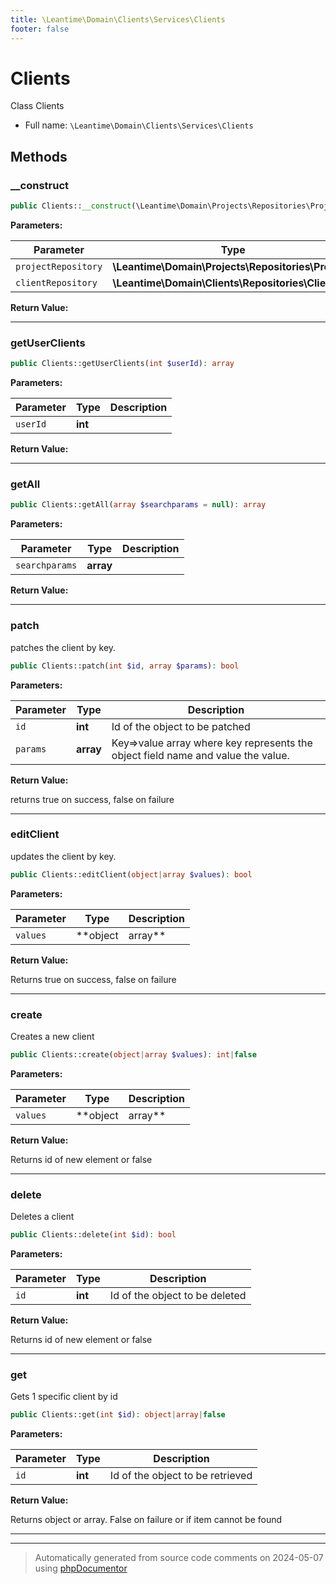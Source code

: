 ```yaml
---
title: \Leantime\Domain\Clients\Services\Clients
footer: false
---
```


# Clients

Class Clients



* Full name: `\Leantime\Domain\Clients\Services\Clients`



## Methods

### __construct



```php
public Clients::__construct(\Leantime\Domain\Projects\Repositories\Projects $projectRepository, \Leantime\Domain\Clients\Repositories\Clients $clientRepository): mixed
```








**Parameters:**

| Parameter | Type | Description |
|-----------|------|-------------|
| `projectRepository` | **\Leantime\Domain\Projects\Repositories\Projects** |  |
| `clientRepository` | **\Leantime\Domain\Clients\Repositories\Clients** |  |


**Return Value:**





---
### getUserClients



```php
public Clients::getUserClients(int $userId): array
```








**Parameters:**

| Parameter | Type | Description |
|-----------|------|-------------|
| `userId` | **int** |  |


**Return Value:**





---
### getAll



```php
public Clients::getAll(array $searchparams = null): array
```








**Parameters:**

| Parameter | Type | Description |
|-----------|------|-------------|
| `searchparams` | **array** |  |


**Return Value:**





---
### patch

patches the client by key.

```php
public Clients::patch(int $id, array $params): bool
```








**Parameters:**

| Parameter | Type | Description |
|-----------|------|-------------|
| `id` | **int** | Id of the object to be patched |
| `params` | **array** | Key=&gt;value array where key represents the object field name and value the value. |


**Return Value:**

returns true on success, false on failure



---
### editClient

updates the client by key.

```php
public Clients::editClient(object|array $values): bool
```








**Parameters:**

| Parameter | Type | Description |
|-----------|------|-------------|
| `values` | **object|array** | expects the entire object to be updated as object or array |


**Return Value:**

Returns true on success, false on failure



---
### create

Creates a new client

```php
public Clients::create(object|array $values): int|false
```








**Parameters:**

| Parameter | Type | Description |
|-----------|------|-------------|
| `values` | **object|array** | Object or array to be created |


**Return Value:**

Returns id of new element or false



---
### delete

Deletes a client

```php
public Clients::delete(int $id): bool
```








**Parameters:**

| Parameter | Type | Description |
|-----------|------|-------------|
| `id` | **int** | Id of the object to be deleted |


**Return Value:**

Returns id of new element or false



---
### get

Gets 1 specific client by id

```php
public Clients::get(int $id): object|array|false
```








**Parameters:**

| Parameter | Type | Description |
|-----------|------|-------------|
| `id` | **int** | Id of the object to be retrieved |


**Return Value:**

Returns object or array. False on failure or if item cannot be found



---


---
> Automatically generated from source code comments on 2024-05-07 using [phpDocumentor](http://www.phpdoc.org/)

